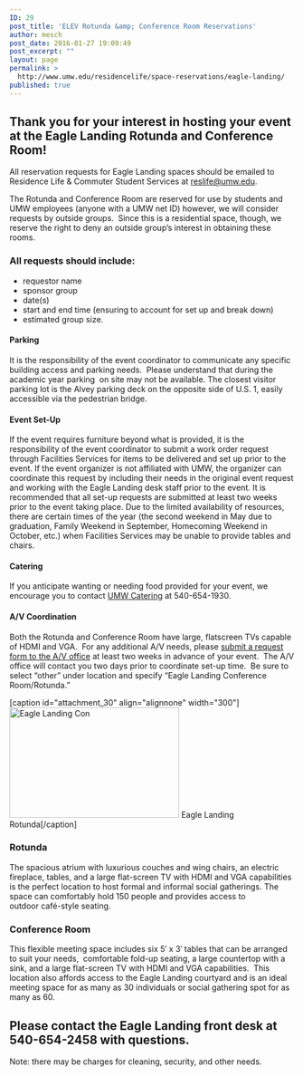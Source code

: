 ```yaml
---
ID: 29
post_title: 'ELEV Rotunda &amp; Conference Room Reservations'
author: mesch
post_date: 2016-01-27 19:09:49
post_excerpt: ""
layout: page
permalink: >
  http://www.umw.edu/residencelife/space-reservations/eagle-landing/
published: true
---
```

<h2>Thank you for your interest in hosting your event at the Eagle Landing Rotunda and Conference Room!</h2>
All reservation requests for Eagle Landing spaces should be emailed to Residence Life &amp; Commuter Student Services at <a href="mailto:reslife@umw.edu">reslife@umw.edu</a>.

The Rotunda and Conference Room are reserved for use by students and UMW employees (anyone with a UMW net ID) however, we will consider requests by outside groups.  Since this is a residential space, though, we reserve the right to deny an outside group’s interest in obtaining these rooms.
<h3>All requests should include:</h3>
<ul>
	<li>requestor name</li>
	<li>sponsor group</li>
	<li>date(s)</li>
	<li>start and end time (ensuring to account for set up and break down)</li>
	<li>estimated group size.</li>
</ul>
<h4>Parking</h4>
It is the responsibility of the event coordinator to communicate any specific building access and parking needs.  Please understand that during the academic year parking  on site may not be available. The closest visitor parking lot is the Alvey parking deck on the opposite side of U.S. 1, easily accessible via the pedestrian bridge.
<h4>Event Set-Up</h4>
If the event requires furniture beyond what is provided, it is the responsibility of the event coordinator to submit a work order request through Facilities Services for items to be delivered and set up prior to the event. If the event organizer is not affiliated with UMW, the organizer can coordinate this request by including their needs in the original event request and working with the Eagle Landing desk staff prior to the event. It is recommended that all set-up requests are submitted at least two weeks prior to the event taking place. Due to the limited availability of resources, there are certain times of the year (the second weekend in May due to graduation, Family Weekend in September, Homecoming Weekend in October, etc.) when Facilities Services may be unable to provide tables and chairs.
<h4>Catering</h4>
If you anticipate wanting or needing food provided for your event, we encourage you to contact <a href="http://www.umwcatering.com/">UMW Catering</a> at 540-654-1930.
<h4>A/V Coordination</h4>
Both the Rotunda and Conference Room have large, flatscreen TVs capable of HDMI and VGA.  For any additional A/V needs, please <a href="http://adminfinance.umw.edu/events-av/events-av-request-form/">submit a request form to the A/V office</a> at least two weeks in advance of your event.  The A/V office will contact you two days prior to coordinate set-up time.  Be sure to select “other” under location and specify “Eagle Landing Conference Room/Rotunda.”

[caption id="attachment_30" align="alignnone" width="300"]<a href="http://www.umw.edu/residencelife/wp-content/uploads/sites/30/2016/01/Eagles-Nest-5.jpg" rel="attachment wp-att-30"><img class="size-medium wp-image-30" src="http://www.umw.edu/residencelife/wp-content/uploads/sites/30/2016/01/Eagles-Nest-5-300x195.jpg" alt="Eagle Landing Con" width="300" height="195" /></a> Eagle Landing Rotunda[/caption]
<h3><strong>Rotunda</strong></h3>
The spacious atrium with luxurious couches and wing chairs, an electric fireplace, tables, and a large flat-screen TV with HDMI and VGA capabilities is the perfect location to host formal and informal social gatherings. The space can comfortably hold 150 people and provides access to outdoor café-style seating.
<h3><strong>Conference Room</strong></h3>
This flexible meeting space includes six 5′ x 3′ tables that can be arranged to suit your needs,  comfortable fold-up seating, a large countertop with a sink, and a large flat-screen TV with HDMI and VGA capabilities.  This location also affords access to the Eagle Landing courtyard and is an ideal meeting space for as many as 30 individuals or social gathering spot for as many as 60.
<h2>Please contact the Eagle Landing front desk at 540-654-2458 with questions.</h2>
Note: there may be charges for cleaning, security, and other needs.